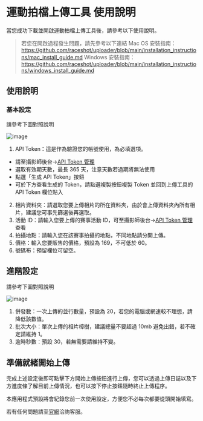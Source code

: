 # 運動拍檔上傳工具 使用說明

當您成功下載並開啟運動拍檔上傳工具後，請參考以下使用說明。

> 若您在開啟過程發生問題，請先參考以下連結
> Mac OS 安裝指南：https://github.com/raceshot/uploader/blob/main/installation_instructions/mac_install_guide.md
> Windows 安裝指南：https://github.com/raceshot/uploader/blob/main/installation_instructions/windows_install_guide.md

## 使用說明

### 基本設定

請參考下圖對照說明

![image](https://github.com/raceshot/uploader/how_to_use/image/01.jpg)

1. API Token：這是作為驗證您的帳號使用，為必填選項。
 * 請至攝影師後台->[API Token 管理](https://raceshot.app/photographer/api-token)
 * 選取有效期天數，最長 365 天，注意天數若過期將無法使用
 * 點選「生成 API Token」按鈕
 * 可於下方查看生成的 Token，請點選複製按鈕複製 Token 並回到上傳工具的 API Token 欄位貼入
2. 相片資料夾：請選取您要上傳相片的所在資料夾，由於會上傳資料夾內所有相片，建議您可事先篩選後再選取。
3. 活動 ID：請輸入您要上傳的賽事活動 ID，可至攝影師後台->[API Token 管理](https://raceshot.app/photographer/api-token)查看
4. 拍攝地點：請輸入您在該賽事拍攝的地點，不同地點請分開上傳。
5. 價格：輸入您要販售的價格，預設為 169，不可低於 60。
6. 號碼布：預留欄位可留空。

## 進階設定

請參考下圖對照說明

![image](https://github.com/raceshot/uploader/how_to_use/image/02.jpg)

1. 併發數：一次上傳的並行數量，預設為 20，若您的電腦或網速較不理想，請降低該數值。
2. 批次大小：單次上傳的相片樟樹，建議總量不要超過 10mb 避免出錯，若不確定請維持 1。
3. 逾時秒數：預設 30，若無需要請維持不變。

## 準備就緒開始上傳

完成上述設定後即可點擊下方開始上傳按鈕進行上傳，您可以透過上傳日誌以及下方進度條了解目前上傳情況，也可以按下停止按鈕隨時終止上傳程序。

本應用程式預設將會紀錄您前一次使用設定，方便您不必每次都要從頭開始填寫。

若有任何問題請至[官網](https://raceshot.app)洽詢客服。